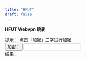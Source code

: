 ```yaml
---
title: "HFUT"
draft: false
---
```


**HFUT Webvpn 跳转**

<span>提示：</span> <span id="tips">点击「加密」二字进行加密</span>
<br/>
<button onClick="go()">加密：</button> <input id="url"/>
<br/>
<span>结果：</span> <a id="aHref"></a>

<script src="https://webvpn.hfut.edu.cn/wengine-vpn/js/js/jquery.min.js"></script>
<script src="https://webvpn.hfut.edu.cn/wengine-vpn/js/aes-js.js"></script>
<script src="https://webvpn.hfut.edu.cn/wengine-vpn/js/js/portal.js"></script>
<script>
var wrdvpnKey = 'wrdvpnisthebest!'
var wrdvpnIV = 'wrdvpnisthebest!'
var go = function () {
    url = $("#url").val();
    var protocol = parseProtocol(url);
    if (protocol == "") {
        protocol = "http";
    } else {
        url = url.replace(protocol + "://", "")
    }
    if (url == "") {
        $("#tips").text("请输入你所需要访问的地址！")
        return
    }
    var host = parseHost(url);
    if (host == "") {
        protocol = "https"
        url = "https://qw.duxiu.com/getPage?sw=" + $("#url").val().trim();
        $("#tips").text("将会跳转至读秀搜索此内容")
    }
    url = encrypUrl(protocol, url)
    $("#aHref").attr("href", "https://webvpn.hfut.edu.cn" + url);
    $("#aHref").text("https://webvpn.hfut.edu.cn" + url);
}
</script>